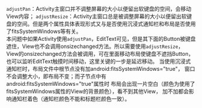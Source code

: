 `adjustPan`：Activity主窗口并不调整屏幕的大小以便留出软键盘的空间，会移动View内容；
`adjustResize`：Activity主窗口总是被调整屏幕的大小以便留出软键盘的空间。但是两个属性具体表现形式又与是否使用沉浸式通知栏和布局是否使用了fitsSystemWindows等有关。<br>
本问题中如果Activity使用`adjustPan`，EditText可见，但是其下面的Button被键盘遮住，View也不会调用onsizechanged方法。所以需要使用`adjustResize`，
View的onsizechanged方法会被调用，可在里面移动布局使键盘不遮挡Button，也可以监听EditText触摸时间移动，这里关键的一步是延迟移动。
当使用沉浸式通知栏时，布局文件中根节点没有加android:fitsSystemWindows="true"，
窗口不会调整大小，即布局不变；而子节点中有android:fitsSystemWindows="true"属性时
布局会出现一片空白（颜色为使用了fitsSystemWindows属性的View的背景颜色），看不到其他View，
加不加都会影响通知栏着色（通知栏颜色不能和标题栏颜色一致）。
